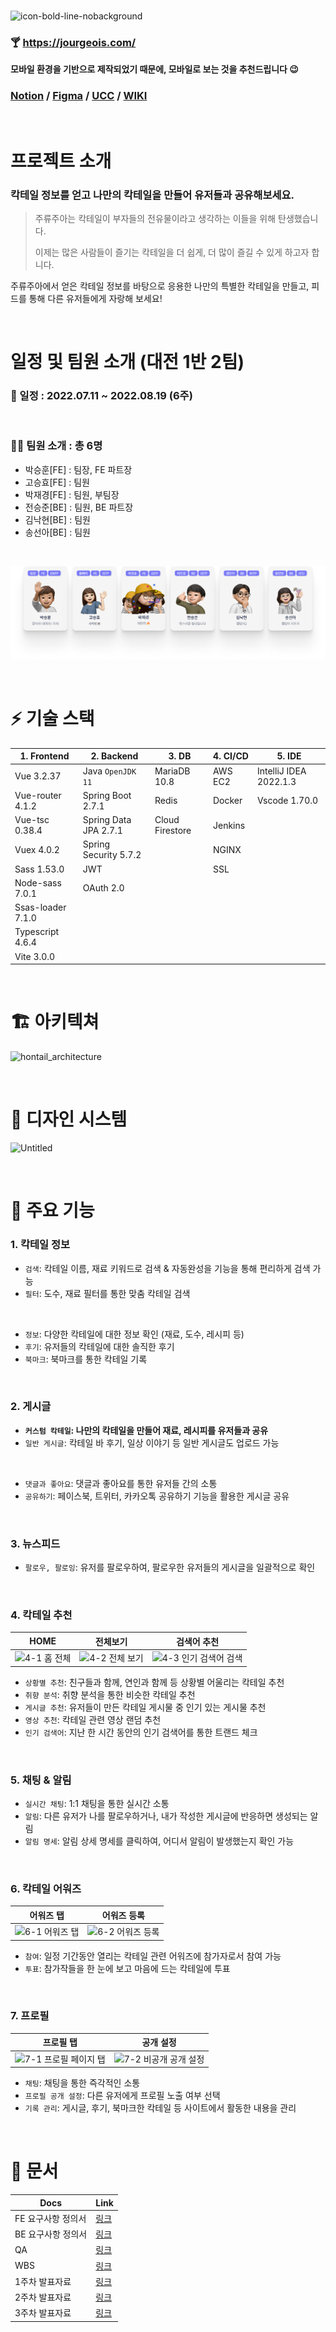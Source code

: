 <br>

![icon-bold-line-nobackground](https://user-images.githubusercontent.com/26267376/185445173-385ec22d-5987-4efc-bbd4-9be4d0b2042c.png)
<br>

### 🍸 https://jourgeois.com/
**모바일 환경을 기반으로 제작되었기 때문에, 모바일로 보는 것을 추천드립니다 😉**

### [Notion](https://www.notion.so/JOURGEOIS-7e834c817aac447a93f05d1b8573c52e) / [Figma](https://www.figma.com/file/B7asQUxDc0TBGqNyaGr0fW/%EA%B3%B5%ED%86%B5%ED%94%84%EB%A1%9C%EC%A0%9D%ED%8A%B8-JJUA?node-id=83%3A571) / [UCC](https://youtu.be/rWbYcB-sBJ0) / [WIKI](https://github.com/piacu/jourgeois-repo/wiki)

<br>

# 프로젝트 **소개**

### 칵테일 정보를 얻고 나만의 칵테일을 만들어 유저들과 공유해보세요.

> 주류주아는 칵테일이 부자들의 전유물이라고 생각하는 이들을 위해 탄생했습니다. 
>
> 이제는 많은 사람들이 즐기는 칵테일을 더 쉽게, 더 많이 즐길 수 있게 하고자 합니다.

주류주아에서 얻은 칵테일 정보를 바탕으로 응용한 나만의 특별한 칵테일을 만들고, 피드를 통해 다른 유저들에게 자랑해 보세요!

<br>

# 일정 및 팀원 소개 (대전 1반 2팀)

### 📌 일정 : **2022.07.11 ~ 2022.08.19 (6주)**

<br>

### 👨‍💻 팀원 소개 : 총 6명

- 박승훈[FE] : 팀장, FE 파트장
- 고승효[FE] : 팀원
- 박재경[FE] : 팀원, 부팀장
- 전승준[BE] : 팀원, BE 파트장
- 김낙현[BE] : 팀원
- 송선아[BE] : 팀원

<br>

![hontail_team](https://raw.githubusercontent.com/JaeKP/image_repo/main/img/hontail_team.png)

<br>

# ⚡ **기술 스택**

| 1. Frontend        | 2. Backend            | 3. DB           | 4. CI/CD | 5. IDE                 |
| ------------------ | --------------------- | --------------- | -------- | ---------------------- |
| Vue  3.2.37        | Java  `OpenJDK 11`    | MariaDB 10.8    | AWS EC2  | IntelliJ IDEA 2022.1.3 |
| Vue-router 4.1.2   | Spring Boot 2.7.1     | Redis           | Docker   | Vscode 1.70.0          |
| Vue-tsc  0.38.4    | Spring Data JPA 2.7.1 | Cloud Firestore | Jenkins  |                        |
| Vuex  4.0.2        | Spring Security 5.7.2 |                 | NGINX    |                        |
| Sass  1.53.0       | JWT                   |                 | SSL      |                        |
| Node-sass  7.0.1   | OAuth 2.0             |                 |          |                        |
| Ssas-loader  7.1.0 |                       |                 |          |                        |
| Typescript 4.6.4   |                       |                 |          |                        |
| Vite 3.0.0         |                       |                 |          |                        |

<br>

# 🏗️ **아키텍쳐**

![hontail_architecture](https://user-images.githubusercontent.com/77388214/185464327-9c95b84e-3bd9-42e9-aa0d-deed2521f13b.png)

<br>

# 🎨 디자인 시스템

![Untitled](https://user-images.githubusercontent.com/77388214/185464332-18170e6f-1416-4890-a747-22a9efb924ed.png)

<br>

# 🔖 **주요 기능**

### **1. 칵테일 정보**





- `검색`: 칵테일 이름, 재료 키워드로 검색 & 자동완성을 기능을 통해 편리하게 검색 가능
- `필터`: 도수, 재료 필터를 통한 맞춤 칵테일 검색

<br>



- `정보`: 다양한 칵테일에 대한 정보 확인 (재료, 도수, 레시피 등)
- `후기`: 유저들의 칵테일에 대한 솔직한 후기
- `북마크`: 북마크를 통한 칵테일 기록

<br>

### 2. 게시글



- **`커스텀 칵테일`: 나만의 칵테일을 만들어 재료, 레시피를 유저들과 공유**
- `일반 게시글`: 칵테일 바 후기, 일상 이야기 등 일반 게시글도 업로드 가능

<br>



- `댓글과 좋아요`: 댓글과 좋아요를 통한 유저들 간의 소통
- `공유하기`: 페이스북, 트위터, 카카오톡 공유하기 기능을 활용한 게시글 공유

<br>

### **3. 뉴스피드**







- `팔로우, 팔로잉`: 유저를 팔로우하여, 팔로우한 유저들의 게시글을 일괄적으로 확인

<br>

### **4. 칵테일 추천**

|HOME|전체보기|검색어 추천|
|:---:|:---:|:---:|
|![4-1  홈 전체](https://user-images.githubusercontent.com/86189596/187073679-29d486b2-b497-4a6f-9a5e-cd7b8db38169.gif)|![4-2  전체 보기](https://user-images.githubusercontent.com/86189596/187073684-227c62ee-d4e2-4f9f-a5b2-ae437bec3c27.gif)|![4-3  인기 검색어 검색](https://user-images.githubusercontent.com/86189596/187073682-72e711ad-6674-4df6-9907-24a7d6d37d78.gif)|


- `상황별 추천`: 친구들과 함께, 연인과 함께 등 상황별 어울리는 칵테일 추천
- `취향 분석`: 취향 분석을 통한 비슷한 칵테일 추천
- `게시글 추천`: 유저들이 만든 칵테일 게시물 중 인기 있는 게시물 추천
- `영상 추천`: 칵테일 관련 영상 랜덤 추천
- `인기 검색어`: 지난 한 시간 동안의 인기 검색어를 통한 트랜드 체크

<br>

### 5. 채팅 & 알림



- `실시간 채팅`: 1:1 채팅을 통한 실시간 소통
- `알림`: 다른 유저가 나를 팔로우하거나, 내가 작성한 게시글에 반응하면 생성되는 알림
- `알림 명세`: 알림 상세 명세를 클릭하여, 어디서 알림이 발생했는지 확인 가능

<br>

### 6. 칵테일 어워즈

|어워즈 탭|어워즈 등록|
|:---:|:---:|
|![6-1  어워즈 탭](https://user-images.githubusercontent.com/86189596/187073836-aa11915c-a236-4ba6-bb21-e1823d91f7c8.gif)|![6-2  어워즈 등록](https://user-images.githubusercontent.com/86189596/187073796-cda2c0f5-bb94-4ed7-9c81-924d96366327.gif)|

- `참여`: 일정 기간동안 열리는 칵테일 관련 어워즈에 참가자로서 참여 가능
- `투표`: 참가작들을 한 눈에 보고 마음에 드는 칵테일에 투표

<br>

### **7. 프로필**

|프로필 탭|공개 설정|
|:---:|:---:|
|![7-1  프로필 페이지 탭](https://user-images.githubusercontent.com/86189596/187073804-3ddb7409-f7dc-4ad3-bb72-6f0051991c6f.gif)|![7-2  비공개 공개 설정](https://user-images.githubusercontent.com/86189596/187073805-533931e5-46f7-42ae-aa47-ae0dc73b90b9.gif)|

- `채팅`: 채팅을 통한 즉각적인 소통
- `프로필 공개 설정`: 다른 유저에게 프로필 노출 여부 선택
- `기록 관리`: 게시글, 후기, 북마크한 칵테일 등 사이트에서 활동한 내용을 관리

<br>

# 📖 문서

| Docs               | Link                                                         | 
| ------------------ | ------------------------------------------------------------ |
| FE 요구사항 정의서  | [링크](https://docs.google.com/spreadsheets/d/1zRahvEscoiUu_VIQf6rIBG2hMWhvO97oRn21FOwlSLQ/edit?usp=sharing) |
| BE 요구사항 정의서  | [링크](https://docs.google.com/spreadsheets/d/1pf_7axAoF9G9fQhXGwSEn_ehM93N6FQ2jPbWGZi1NVA/edit?usp=sharing) |
| QA                 | [링크](https://docs.google.com/spreadsheets/d/1w5iTH2fNnUKf4BgKUhDzwl-UsSLsurpaS8ZLt6HL7PA/edit?usp=sharing) | 
| WBS                | [링크](https://docs.google.com/spreadsheets/d/1gVU32Xnl-toC6h20yMdjTmaKZh2UeZDDjoCkMPYtOb0/edit?usp=sharing) |
| 1주차 발표자료      | [링크](https://cyclic-traffic-ddc.notion.site/PJT-SUB1-637bd95b39e84943af073e884babdb85) |
| 2주차 발표자료      | [링크](https://cyclic-traffic-ddc.notion.site/PJT-SUB2-b571b3a448954e5e813e3df121b6ad45) |
| 3주차 발표자료      | [링크](https://cyclic-traffic-ddc.notion.site/PJT-Final-ccc674c39e2443a3b1be65bc3c5ed024) |

<br>
